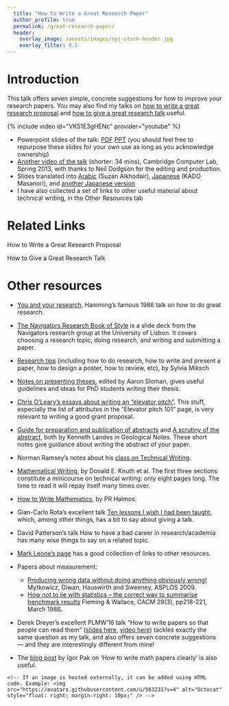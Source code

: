 ```yaml
---
  title: "How to Write a Great Research Paper"
  author_profile: true
  permalink: /great-research-paper/
  header:
    overlay_image: /assets/images/spj-stock-header.jpg
    overlay_filter: 0.5
---
```


# Introduction

  This talk offers seven simple, concrete suggestions for how to improve your research papers. You may also find my talks on [how to write a great research proposal](https://www.microsoft.com/en-us/research/academic-program/how-to-write-a-great-research-proposal/) and [how to give a great research talk](https://www.microsoft.com/en-us/research/academic-program/give-great-research-talk/) useful.

{% include video id="VK51E3gHENc" provider="youtube" %}

* Powerpoint slides of the talk: [PDF](https://www.microsoft.com/en-us/research/uploads/prod/2016/07/How-to-write-a-great-research-paper.pdf) [PPT](https://www.microsoft.com/en-us/research/uploads/prod/2016/08/How-to-write-a-great-research-paper.pptx) (you should feel free to repurpose these slides for your own use as long as you acknowledge ownership)
* [Another video of the talk](https://sms.cam.ac.uk/media/1464870) (shorter: 34 mins), Cambridge Computer Lab, Spring 2013, with thanks to Neil Dodgson for the editing and production.
* Slides translated into [Arabic](https://translatingright.wordpress.com/2015/08/30/%D9%83%D9%8A%D9%81-%D8%AA%D9%83%D8%AA%D8%A8-%D8%A8%D8%AD%D8%AB%D8%A7%D8%9F-%D8%B4%D8%B1%D8%AD-%D9%85%D8%A8%D8%B3%D8%B7-%D9%85%D9%86-%D8%B5%D8%AF%D9%8A%D9%82%D9%83%D9%85-%D9%81%D9%8A-%D9%85%D9%8A%D9%83/?preview_id=22) (Suzan Alkhodair),  [Japanese](https://www.slideshare.net/kdmsnr/writing-a-paper-seven-suggestions) (KADO Masanori), and [another Japanese version](https://www.slideshare.net/kdmsnr/how-to-write-a-great-research-paper-226669082)
* I have also collected a set of links to other useful material about technical writing, in the Other Resources tab

# Related Links

How to Write a Great Research Proposal

How to Give a Great Research Talk  

# Other resources

* [You and your research](http://www.cs.virginia.edu/~robins/YouAndYourResearch.html), Hamming’s famous 1986 talk on how to do great research.
* [The Navigators Research Book of Style](https://navigators.di.fc.ul.pt/wiki/The_Navigators_Research_Book_of_Style) is a slide deck from the Navigators research group at the University of Lisbon. It covers choosing a research topic, doing research, and writing and submitting a paper.
* [Research tips](http://www.ifs.tuwien.ac.at/~silvia/research-tips/) (including how to do research, how to write and present a paper, how to design a poster, how to review, etc), by Sylvia Miksch
* [Notes on presenting theses](http://www.cs.bham.ac.uk/internal/research_students/theses.php), edited by Aaron Sloman, gives useful guidelines and ideas for PhD students writing their thesis.
* [Chris O’Leary’s essays about writing an “elevator pitch”](http://www.elevatorpitchessentials.com/). This stuff, especially the list of attributes in the “Elevator pitch 101” page, is very relevant to writing a good grant proposal.
* [Guide for preparation and publication of abstracts](https://www.microsoft.com/en-us/research/academic-program/write-great-research-paper/other-resources/href=) and [A scrutiny of the abstract](https://www.microsoft.com/en-us/research/uploads/prod/2016/06/scrutiny.pdf), both by Kenneth Landes in Geological Notes. These short notes give guidance about writing the abstract of your paper.
* Norman Ramsey’s notes about his [class on Technical Writing](http://www.eecs.harvard.edu/~nr/pubs/two-abstract.html).
* [Mathematical Writing](http://tex.loria.fr/typographie/mathwriting.pdf), by Donald E. Knuth et al. The first three sections constitute a minicourse on technical writing: only eight pages long. The time to read it will repay itself many times over.
* [How to Write Mathematics](http://www.stat.rice.edu/~riedi/Halmos.html), by PR Halmos.
* Gian-Carlo Rota’s excellent talk [Ten lessons I wish I had been taught](http://alumni.media.mit.edu/~cahn/life/gian-carlo-rota-10-lessons.html), which, among other things, has a bit to say about giving a talk.
* David Patterson’s talk How to have a bad career in research/academia has many wise things to say on a related topic.
* [Mark Leone’s page](http://www-2.cs.cmu.edu/afs/cs.cmu.edu/user/mleone/web/how-to.html) has a good collection of links to other resources.
* Papers about measurement:
    * [Producing wrong data without doing anything obviously wrong!](http://portal.acm.org/citation.cfm?id=1508244.1508275) Mytkowicz, Diwan, Hauswirth and Sweeney, ASPLOS 2009.
    * [How not to lie with statistics – the correct way to summarise benchmark results](http://portal.acm.org/citation.cfm?id=5666.5673&coll=GUIDE&dl=GUIDE&CFID=106744944&CFTOKEN=90490737) Fleming & Wallace, CACM 29(3), pp218-221, March 1986.
* Derek Dreyer’s excellent PLMW’16 talk “How to write papers so that people can read them” ([slides here](http://portal.acm.org/citation.cfm?id=1508244.1508275), [video here](https://www.youtube.com/watch?v=PM1Atui30qU)) tackles exactly the same question as my talk, and also offers seven concrete suggestions — and they are interestingly different from mine!
* The [blog post](https://igorpak.wordpress.com/2017/07/12/how-to-write-math-papers-clearly/) by Igor Pak on ‘How to write math papers clearly’ is also useful.

   <!-- You can also copy this template and remove all of these comments around the metadata. -->


<!-- 2: add your page content. -->

  <!-- The content of your page may vary, but you can add text using formatting in markdown,such as
  Headers:
    # Header level 1
    ## Header level 2
    ### Header level 3
    #### Header level 4
  No octothropes for normal body paragraphs.

  **Bolding fonts** by using either double **astricks** or __double underscores__. You can *italicize fonts* using a single *astrick* or _underscore_. A word or phrase can be made _*bold and italic*_ by combining the above. You can use ***three astricks*** or ___three underscores___, or _*one of each*_.

  To create block quotes, use a carrot. For example:
  > If this wasn't a comment, it would be in a block quote format.

  To view more markdown synax, visit: https://www.markdownguide.org/basic-syntax/ -->

  <!-- You can add links by [putting the text you want to link in brackets follow by the URL in parenthesis](https://URL HERE).

  <!-- You can add images by uploading the image to the assests/images/ folder within the repository, then linking to the image on the page. Example:
    ![Test favicon](/assets/images/favicon-32x32.png) -->

    <!-- If an image is hosted externally, it can be added using HTML code. Example: <img src="https://avatars.githubusercontent.com/u/583231?v=4" alt="Octocat" style="float: right; margin-right: 10px;" /> -->

  <!-- You can embbed videos by using the expression: {% include video id="EPGqzkEZWyw" provider="youtube" %}
  This expression is used to embed a video from Youtube. The video ID in the above example is 'EPGqzkEZWyw'. This ID can be found on Youtube in a few differnet locations: in the video URL (after "watch?v=") or under "share", which creates a link such as "https://youtu.be/EPGqzkEZWyw". In this instance, the video ID is found after the backslash -->

<!-- 3: Add the page to the navigation. -->
